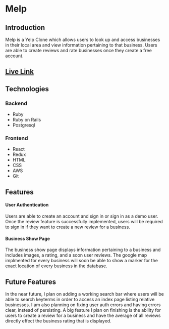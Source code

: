 # Melp

## Introduction

Melp is a Yelp Clone which allows users to look up and access businesses in their local area and view information pertaining to that business. Users are able to create reviews and rate businesses once they create a free account. 

## [Live Link](https://melp21.herokuapp.com/)

##  Technologies

### Backend
- Ruby
- Ruby on Rails
- Postgresql
### Frontend
- React
- Redux
- HTML
- CSS
- AWS
- Git

## Features
#### User Authentication
Users are able to create an account and sign in or sign in as a demo user. Once the review feature is successfully implemented, users will be required to sign in if they want to create a new review for a business. 
#### Business Show Page
The business show page displays information pertaining to a business and includes images, a rating, and a soon user reviews. The google map implmented for every business will soon be able to show a marker for the exact location of every business in the database.

## Future Features
In the near future, I plan on adding a working search bar where users will be able to search keyterms in order to access an index page listing relative businesses. I am also planning on fixing user auth errors and having errors clear, instead of persisting. A big feature I plan on finishing is the ability for users to create a review for a business and have the average of all reviews directly effect the business rating that is displayed.
